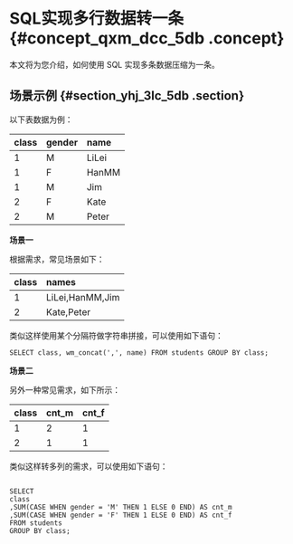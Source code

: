 # SQL实现多行数据转一条 {#concept_qxm_dcc_5db .concept}

本文将为您介绍，如何使用 SQL 实现多条数据压缩为一条。

## 场景示例 {#section_yhj_3lc_5db .section}

以下表数据为例：

|class|gender|name|
|:----|:-----|:---|
|1|M|LiLei|
|1|F|HanMM|
|1|M|Jim|
|2|F|Kate|
|2|M|Peter|

**场景一**

根据需求，常见场景如下：

|class|names|
|:----|:----|
|1|LiLei,HanMM,Jim|
|2|Kate,Peter|

类似这样使用某个分隔符做字符串拼接，可以使用如下语句：

```
SELECT class, wm_concat(',', name) FROM students GROUP BY class;
```

**场景二**

另外一种常见需求，如下所示：

|class|cnt\_m|cnt\_f|
|:----|:-----|:-----|
|1|2|1|
|2|1|1|

类似这样转多列的需求，可以使用如下语句：

```

SELECT 
class
,SUM(CASE WHEN gender = 'M' THEN 1 ELSE 0 END) AS cnt_m
,SUM(CASE WHEN gender = 'F' THEN 1 ELSE 0 END) AS cnt_f
FROM students
GROUP BY class;
```

